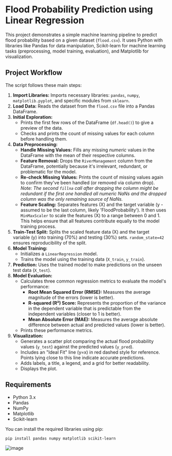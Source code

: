 # Flood Probability Prediction using Linear Regression

This project demonstrates a simple machine learning pipeline to predict flood probability based on a given dataset (`flood.csv`). It uses Python with libraries like Pandas for data manipulation, Scikit-learn for machine learning tasks (preprocessing, model training, evaluation), and Matplotlib for visualization.

## Project Workflow

The script follows these main steps:

1.  **Import Libraries:** Imports necessary libraries: `pandas`, `numpy`, `matplotlib.pyplot`, and specific modules from `sklearn`.
2.  **Load Data:** Reads the dataset from the `flood.csv` file into a Pandas DataFrame.
3.  **Initial Exploration:**
    *   Prints the first few rows of the DataFrame (`df.head()`) to give a preview of the data.
    *   Checks and prints the count of missing values for each column before handling them.
4.  **Data Preprocessing:**
    *   **Handle Missing Values:** Fills any missing *numeric* values in the DataFrame with the mean of their respective columns.
    *   **Feature Removal:** Drops the `RiverManagement` column from the DataFrame, potentially because it's irrelevant, redundant, or problematic for the model.
    *   **Re-check Missing Values:** Prints the count of missing values again to confirm they've been handled (or removed via column drop). *Note: The second `fillna` call after dropping the column might be redundant if the first one handled all numeric NaNs and the dropped column was the only remaining source of NaNs.*
    *   **Feature Scaling:** Separates features (X) and the target variable (y - assumed to be the last column, likely 'FloodProbability'). It then uses `MinMaxScaler` to scale the features (X) to a range between 0 and 1. This helps ensure that all features contribute equally to the model training process.
5.  **Train-Test Split:** Splits the scaled feature data (X) and the target variable (y) into training (70%) and testing (30%) sets. `random_state=42` ensures reproducibility of the split.
6.  **Model Training:**
    *   Initializes a `LinearRegression` model.
    *   Trains the model using the training data (`X_train`, `y_train`).
7.  **Prediction:** Uses the trained model to make predictions on the unseen test data (`X_test`).
8.  **Model Evaluation:**
    *   Calculates three common regression metrics to evaluate the model's performance:
        *   **Root Mean Squared Error (RMSE):** Measures the average magnitude of the errors (lower is better).
        *   **R-squared (R²) Score:** Represents the proportion of the variance in the dependent variable that is predictable from the independent variables (closer to 1 is better).
        *   **Mean Absolute Error (MAE):** Measures the average absolute difference between actual and predicted values (lower is better).
    *   Prints these performance metrics.
9.  **Visualization:**
    *   Generates a scatter plot comparing the actual flood probability values (`y_test`) against the predicted values (`y_pred`).
    *   Includes an "Ideal Fit" line (y=x) in red dashed style for reference. Points lying close to this line indicate accurate predictions.
    *   Adds labels, a title, a legend, and a grid for better readability.
    *   Displays the plot.

## Requirements

*   Python 3.x
*   Pandas
*   NumPy
*   Matplotlib
*   Scikit-learn

You can install the required libraries using pip:
```bash
pip install pandas numpy matplotlib scikit-learn
```

![image](https://github.com/user-attachments/assets/a2c0a8bc-e5cb-4264-867a-2ea5db6d9925)
